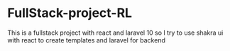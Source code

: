 # FullStack-project-RL
This is a fullstack project with react and laravel 10 so I try to use shakra ui with react to create templates and laravel for backend
